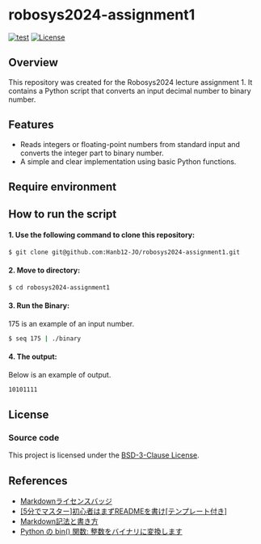 # robosys2024-assignment1

[![test](https://github.com/Hanb12-JO/robosys2024-assignment1/actions/workflows/test.yml/badge.svg)](https://github.com/Hanb12-JO/robosys2024-assignment1/actions/workflows/test.yml)
[![License](https://img.shields.io/badge/License-BSD_3--Clause-blue.svg)](https://opensource.org/licenses/BSD-3-Clause)

## Overview
This repository was created for the Robosys2024 lecture assignment 1. It contains a Python script that converts an input decimal number to binary number. 

## Features
* Reads integers or floating-point numbers from standard input and converts the integer part to binary number.  
* A simple and clear implementation using basic Python functions.  

## Require environment


## How to run the script
#### 1. Use the following command to clone this repository:

```bash
$ git clone git@github.com:Hanb12-JO/robosys2024-assignment1.git  
```

#### 2. Move to directory:

```bash
$ cd robosys2024-assignment1
``` 

#### 3. Run the Binary:
175 is an example of an input number. 

```bash
$ seq 175 | ./binary 
```

#### 4. The output:
Below is an example of output.

```bash
10101111
```

## License
### Source code
This project is licensed under the [BSD-3-Clause License](https://opensource.org/license/BSD-3-Clause).

## References
  * [Markdownライセンスバッジ](https://gist.github.com/LiuToki/c383dd2ffcf3d03b43bbf26bdf39332b)  
  * [[5分でマスター]初心者はまずREADMEを書け[テンプレート付き]](https://qiita.com/Canard_engineer_c_cpp/items/81ce4e53881138dbf37f)  
  * [Markdown記法と書き方](https://help.docbase.io/posts/13697)   
  * [Python の bin() 関数: 整数をバイナリに変換します](https://www.php.cn/ja/faq/628795.html)   
